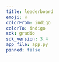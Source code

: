```yaml
---
title: leaderboard 
emoji: 🔥
colorFrom: indigo
colorTo: indigo
sdk: gradio
sdk_version: 3.4
app_file: app.py
pinned: false
---
```

